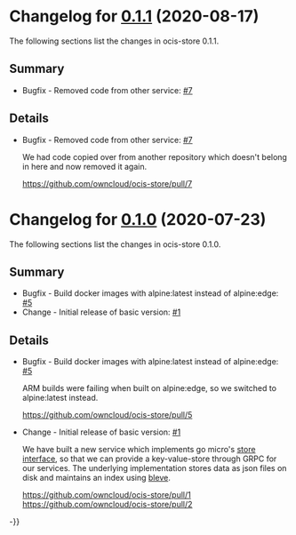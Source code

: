 # Changelog for [0.1.1] (2020-08-17)

The following sections list the changes in ocis-store 0.1.1.

[0.1.1]: https://github.com/owncloud/ocis-store/compare/v0.1.0...v0.1.1

## Summary

* Bugfix - Removed code from other service: [#7](https://github.com/owncloud/ocis-store/pull/7)

## Details

* Bugfix - Removed code from other service: [#7](https://github.com/owncloud/ocis-store/pull/7)

   We had code copied over from another repository which doesn't belong in here and now removed it
   again.

   https://github.com/owncloud/ocis-store/pull/7

# Changelog for [0.1.0] (2020-07-23)

The following sections list the changes in ocis-store 0.1.0.

[0.1.0]: https://github.com/owncloud/ocis-store/compare/a57983ac33e65bcd73702eb1d74f56d36a94ef6c...v0.1.0

## Summary

* Bugfix - Build docker images with alpine:latest instead of alpine:edge: [#5](https://github.com/owncloud/ocis-store/pull/5)
* Change - Initial release of basic version: [#1](https://github.com/owncloud/ocis-store/pull/1)

## Details

* Bugfix - Build docker images with alpine:latest instead of alpine:edge: [#5](https://github.com/owncloud/ocis-store/pull/5)

   ARM builds were failing when built on alpine:edge, so we switched to alpine:latest instead.

   https://github.com/owncloud/ocis-store/pull/5


* Change - Initial release of basic version: [#1](https://github.com/owncloud/ocis-store/pull/1)

   We have built a new service which implements go micro's [store
   interface](https://github.com/micro/development/blob/master/design/framework/store.md),
   so that we can provide a key-value-store through GRPC for our services. The underlying
   implementation stores data as json files on disk and maintains an index using
   [bleve](https://github.com/blevesearch/bleve).

   https://github.com/owncloud/ocis-store/pull/1
   https://github.com/owncloud/ocis-store/pull/2

-}}
